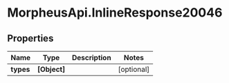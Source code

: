 # MorpheusApi.InlineResponse20046

## Properties

Name | Type | Description | Notes
------------ | ------------- | ------------- | -------------
**types** | **[Object]** |  | [optional] 



